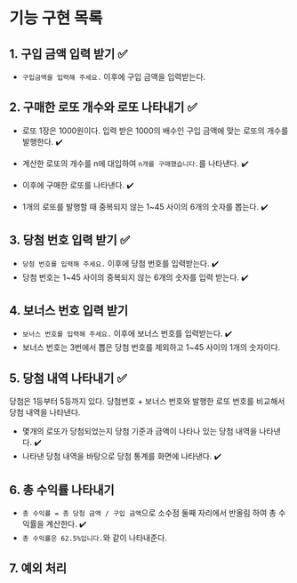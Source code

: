 # 기능 구현 목록

## 1. 구입 금액 입력 받기 ✅

- `구입금액을 입력해 주세요.` 이후에 구입 금액을 입력받는다.

## 2. 구매한 로또 개수와 로또 나타내기 ✅

- 로또 1장은 1000원이다. 입력 받은 1000의 배수인 구입 금액에 맞는 로또의 개수를 발행한다. ✔️

- 계산한 로또의 개수를 n에 대입하여 `n개를 구매했습니다.`를 나타낸다. ✔️

- 이후에 구매한 로또를 나타낸다. ✔️

- 1개의 로또를 발행할 때 중복되지 않는 1~45 사이의 6개의 숫자를 뽑는다. ✔️

## 3. 당첨 번호 입력 받기 ✅

- `당첨 번호를 입력해 주세요.` 이후에 당첨 번호를 입력받는다. ✔️
- 당첨 번호는 1~45 사이의 중복되지 않는 6개의 숫자를 입력 받는다. ✔️

## 4. 보너스 번호 입력 받기

- `보너스 번호를 입력해 주세요.` 이후에 보너스 번호를 입력받는다. ✔️
- 보너스 번호는 3번에서 뽑은 당첨 번호를 제외하고 1~45 사이의 1개의 숫자이다.

## 5. 당첨 내역 나타내기 ✅

당첨은 1등부터 5등까지 있다. 당첨번호 + 보너스 번호와 발행한 로또 번호를 비교해서 당첨 내역을 나타낸다.

- 몇개의 로또가 당첨되었는지 당첨 기준과 금액이 나타나 있는 당첨 내역을 나타낸다. ✔️
- 나타낸 당첨 내역을 바탕으로 당첨 통계를 화면에 나타낸다. ✔️

## 6. 총 수익률 나타내기

- `총 수익률 = 총 당첨 금액 / 구입 금액`으로 소수점 둘째 자리에서 반올림 하여 총 수익률을 계산한다. ✔️
- `총 수익률은 62.5%입니다.`와 같이 나타내준다.

## 7. 예외 처리
